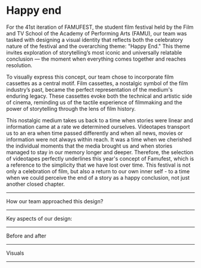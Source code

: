 # Happy end
For the 41st iteration of FAMUFEST, the student film festival held by the Film and TV School of the Academy of Performing Arts (FAMU), our team was tasked with designing a visual identity that reflects both the celebratory nature of the festival and the overarching theme: "Happy End." This theme invites exploration of storytelling’s most iconic and universally relatable conclusion — the moment when everything comes together and reaches resolution.

To visually express this concept, our team chose to incorporate film cassettes as a central motif. Film cassettes, a nostalgic symbol of the film industry’s past, became the perfect representation of the medium's enduring legacy. These cassettes evoke both the technical and artistic side of cinema, reminding us of the tactile experience of filmmaking and the power of storytelling through the lens of film history.

This nostalgic medium takes us back to a time when stories were linear and information came at a rate we determined ourselves. Videotapes transport us to an era when time passed differently and when all news, movies or information were not always within reach. It was a time when we cherished the individual moments that the media brought us and when stories managed to stay in our memory longer and deeper. Therefore, the selection of videotapes perfectly underlines this year's concept of Famufest, which is a reference to the simplicity that we have lost over time. This festival is not only a celebration of film, but also a return to our own inner self - to a time when we could perceive the end of a story as a happy conclusion, not just another closed chapter.

---

How our team approached this design? 

---

Key aspects of our design: 

---

Before and after

---

Visuals

---
